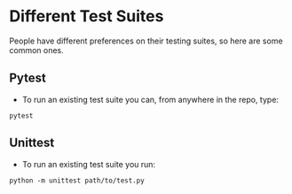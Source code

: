 # Different Test Suites
People have different preferences on their testing suites, so here are some
common ones.

## Pytest
* To run an existing test suite you can, from anywhere in the repo, type:
```
pytest
```

## Unittest
* To run an existing test suite you run:

```
python -m unittest path/to/test.py
```